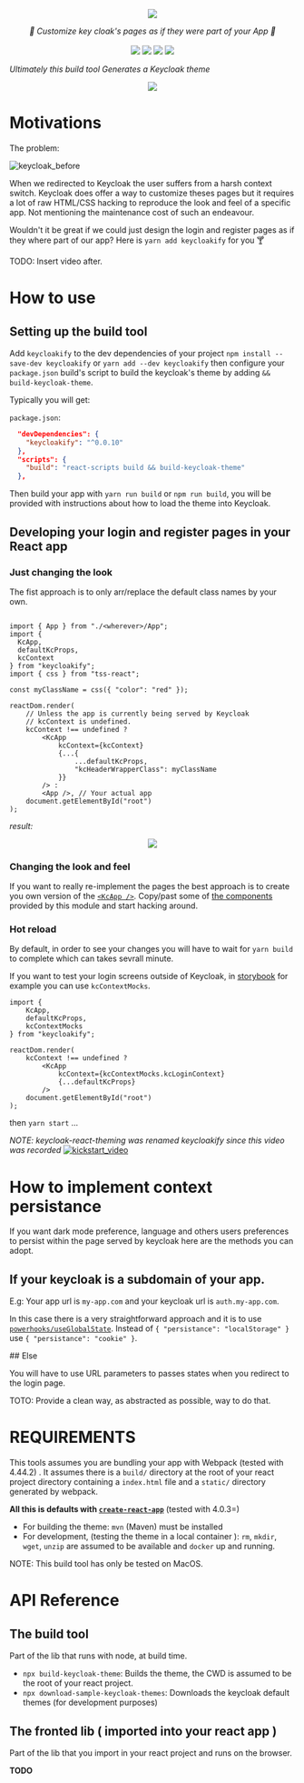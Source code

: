 <p align="center">
    <img src="https://user-images.githubusercontent.com/6702424/109387840-eba11f80-7903-11eb-9050-db1dad883f78.png">  
</p>
<p align="center">
    <i>🔏  Customize key cloak's pages as if they were part of your App 🔏</i>
    <br>
    <br>
    <img src="https://github.com/garronej/keycloakify/workflows/ci/badge.svg?branch=develop">
    <img src="https://img.shields.io/bundlephobia/minzip/keycloakify">
    <img src="https://img.shields.io/npm/dw/keycloakify">
    <img src="https://img.shields.io/npm/l/keycloakify">
</p>

<i>Ultimately this build tool Generates a Keycloak theme</i>

<p align="center">
    <img src="https://user-images.githubusercontent.com/6702424/110260457-a1c3d380-7fac-11eb-853a-80459b65626b.png">
</p>

# Motivations

The problem: 

![keycloak_before](https://user-images.githubusercontent.com/6702424/108838381-dbbbcf80-75d3-11eb-8ae8-db41563ef9db.gif)

When we redirected to Keycloak the user suffers from a harsh context switch.
Keycloak does offer a way to customize theses pages but it requires a lot of raw HTML/CSS hacking
to reproduce the look and feel of a specific app. Not mentioning the maintenance cost of such an endeavour.  

Wouldn't it be great if we could just design the login and register pages as if they where part of our app? 
Here is `yarn add keycloakify` for you 🍸

TODO: Insert video after.
# How to use
## Setting up the build tool

Add `keycloakify` to the dev dependencies of your project `npm install --save-dev keycloakify` or `yarn add --dev keycloakify`
then configure your `package.json` build's script to build the keycloak's theme by adding `&& build-keycloak-theme`.

Typically you will get: 

`package.json`:
```json
  "devDependencies": {
    "keycloakify": "^0.0.10"
  },
  "scripts": {
    "build": "react-scripts build && build-keycloak-theme"
  },
```

Then build your app with `yarn run build` or `npm run build`, you will be provided with instructions
about how to load the theme into Keycloak.

## Developing your login and register pages in your React app

### Just changing the look

The fist approach is to only arr/replace the default class names by your
own.

```tsx

import { App } from "./<wherever>/App";
import { 
  KcApp, 
  defaultKcProps, 
  kcContext
} from "keycloakify";
import { css } from "tss-react";

const myClassName = css({ "color": "red" });

reactDom.render(
    // Unless the app is currently being served by Keycloak 
    // kcContext is undefined.
    kcContext !== undefined ? 
        <KcApp 
            kcContext={kcContext} 
            {...{
                ...defaultKcProps,
                "kcHeaderWrapperClass": myClassName
            }} 
        /> :
        <App />, // Your actual app
    document.getElementById("root")
);
```

<i>result:</i>

<p align="center">
    <img src="https://user-images.githubusercontent.com/6702424/110261408-688d6280-7fb0-11eb-9822-7003d268b459.png">
</p>

### Changing the look **and** feel

If you want to really re-implement the pages the best approach is to 
create you own version of the [`<KcApp />`](https://github.com/garronej/keycloakify/blob/develop/src/lib/components/KcApp.tsx).
Copy/past some of [the components](https://github.com/garronej/keycloakify/tree/develop/src/lib/components) provided by this module and start hacking around. 

### Hot reload

By default, in order to see your changes you will have to wait for 
`yarn build` to complete which can takes sevrall minute. 

If you want to test your login screens outside of Keycloak, in [storybook](https://storybook.js.org/)
for example you can use `kcContextMocks`.

```tsx
import {
    KcApp,
    defaultKcProps,
    kcContextMocks
} from "keycloakify";

reactDom.render(
    kcContext !== undefined ? 
        <KcApp 
            kcContext={kcContextMocks.kcLoginContext}
            {...defaultKcProps} 
        />
    document.getElementById("root")
);
```

then `yarn start` ...


*NOTE: keycloak-react-theming was renamed keycloakify since this video was recorded*
[![kickstart_video](https://user-images.githubusercontent.com/6702424/108877866-f146ee80-75ff-11eb-8120-003b3c5f6dd8.png)](https://youtu.be/xTz0Rj7i2v8)
# How to implement context persistance

If you want dark mode preference, language and others users preferences 
to persist within the page served by keycloak here are the methods you can
adopt.

## If your keycloak is a subdomain of your app.

E.g: Your app url is `my-app.com` and your keycloak url is `auth.my-app.com`.

In this case there is a very straightforward approach and it is to use [`powerhooks/useGlobalState`](https://github.com/garronej/powerhooks).
Instead of `{ "persistance": "localStorage" }` use `{ "persistance": "cookie" }`.

## Else

You will have to use URL parameters to passes states when you redirect to 
the login page.

TOTO: Provide a clean way, as abstracted as possible, way to do that.

# REQUIREMENTS

This tools assumes you are bundling your app with Webpack (tested with 4.44.2) .
It assumes there is a `build/` directory at the root of your react project directory containing a `index.html` file
and a `static/` directory generated by webpack.

**All this is defaults with [`create-react-app`](https://create-react-app.dev)** (tested with 4.0.3=)

- For building the theme: `mvn` (Maven) must be installed
- For development, (testing the theme in a local container ): `rm`, `mkdir`, `wget`, `unzip` are assumed to be available
  and `docker` up and running.

NOTE: This build tool has only be tested on MacOS.

# API Reference 

## The build tool 

Part of the lib that runs with node, at build time.

- `npx build-keycloak-theme`: Builds the theme, the CWD is assumed to be the root of your react project.
- `npx download-sample-keycloak-themes`: Downloads the keycloak default themes (for development purposes)

## The fronted lib ( imported into your react app )

Part of the lib that you import in your react project and runs on the browser.

**TODO**

